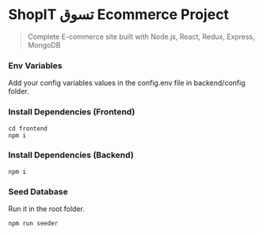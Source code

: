# ShopIT تسوق Ecommerce Project

> Complete E-commerce site built with Node.js, React, Redux, Express, MongoDB


### Env Variables

Add your config variables values in the config.env file in backend/config folder.

### Install Dependencies (Frontend)

```
cd frontend
npm i
```

### Install Dependencies (Backend)

```
npm i
```

### Seed Database

Run it in the root folder.

```
npm run seeder
```
